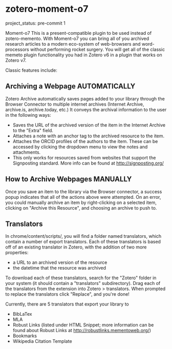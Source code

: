 # zotero-moment-o7

project_status: pre-commit 1

Moment-o7
This is a present-compatible plugin to be used instead of zotero-memento. With Moment-o7 you can bring all of you archived research articles to a modern eco-system of web-browsers and word-processors without performing rocket surgery. You will get all of the classic memeto plugin functionality you had in Zotero v6 in a plugin that works on Zotero v7.


Classic features include:

## Archiving a Webpage AUTOMATICALLY

Zotero Archive automatically saves pages added to your library through the Browser Connector to multiple internet archives (Internet Archive, archive.is, archive.today, etc.) It conveys the archival information to the user in the following ways:

   * Saves the URL of the archived version of the item in the Internet Archive to the "Extra" field.
   * Attaches a note with an anchor tag to the archived resource to the item.
   * Attaches the ORCID profiles of the authors to the item. These can be accessed by clicking the dropdown menu to view the      notes and attachments.
   * This only works for resources saved from websites that support the Signposting standard. More info can be found at             http://signposting.org/

## How to Archive Webpages MANUALLY

Once you save an item to the library via the Browser connector, a success popup indicates that all of the actions above were attempted. On an error, you could manually archive an item by right-clicking on a selected item, clicking on "Archive this Resource", and choosing an archive to push to.

## Translators

In chrome/content/scripts/, you will find a folder named translators, which contain a number of export translators. Each of these translators is based off of an existing translator in Zotero, with the addition of two more properties:

   * a URL to an archived version of the resource
   * the datetime that the resource was archived

To download each of these translators, search for the "Zotero" folder in your system (it should contain a "translators" subdirectory). Drag each of the translators from the extension into Zotero > translators. When prompted to replace the translators click "Replace", and you're done!

Currently, there are 5 translators that export your library to

   * BibLaTex
   * MLA
   * Robust Links (listed under HTML Snippet; more information can be found about Robust Links at                                 http://robustlinks.mementoweb.org/)
   * Bookmarks
   * Wikipedia Citation Template
